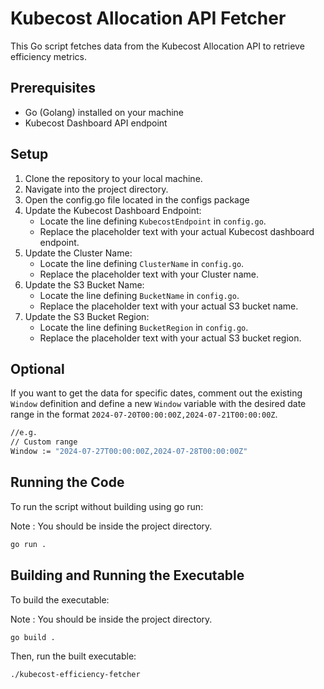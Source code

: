 # Kubecost Allocation API Fetcher

This Go script fetches data from the Kubecost Allocation API to retrieve efficiency metrics.

## Prerequisites

- Go (Golang) installed on your machine
- Kubecost Dashboard API endpoint

## Setup

1. Clone the repository to your local machine.
2. Navigate into the project directory.
3. Open the config.go file located in the configs package
4. Update the Kubecost Dashboard Endpoint:
    - Locate the line defining `KubecostEndpoint` in `config.go`.
    - Replace the placeholder text with your actual Kubecost dashboard endpoint.
5. Update the Cluster Name:
    - Locate the line defining `ClusterName` in `config.go`.
    - Replace the placeholder text with your Cluster name.
6. Update the S3 Bucket Name:
    - Locate the line defining `BucketName` in `config.go`.
    - Replace the placeholder text with your actual S3 bucket name.
7. Update the S3 Bucket Region:
    - Locate the line defining `BucketRegion` in `config.go`.
    - Replace the placeholder text with your actual S3 bucket region.

## Optional

If you want to get the data for specific dates, comment out the existing `Window` definition and define a new `Window` variable with the desired date range in the format `2024-07-20T00:00:00Z,2024-07-21T00:00:00Z`.

```sh
//e.g.
// Custom range
Window := "2024-07-27T00:00:00Z,2024-07-28T00:00:00Z"
```



## Running the Code


To run the script without building using go run:

Note : You should be inside the project directory.

```sh
go run .
```


## Building and Running the Executable

To build the executable:

Note : You should be inside the project directory.

```sh
go build .
```

Then, run the built executable:
```sh
./kubecost-efficiency-fetcher
```
